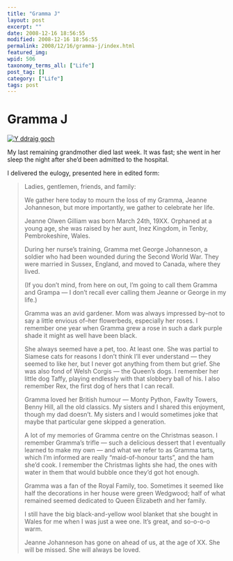 ```yaml
---
title: "Gramma J"
layout: post
excerpt: ""
date: 2008-12-16 18:56:55
modified: 2008-12-16 18:56:55
permalink: 2008/12/16/gramma-j/index.html
featured_img: 
wpid: 506
taxonomy_terms_all: ["Life"]
post_tag: []
category: ["Life"]
tags: post
---
```


# Gramma J

[![Y ddraig goch](http://farm4.static.flickr.com/3259/3101610898_dafc19f772_m.jpg)](http://www.flickr.com/photos/pj/3101610898/ "Y ddraig goch by Patrick Johanneson, on Flickr")

My last remaining grandmother died last week. It was fast; she went in her sleep the night after she’d been admitted to the hospital.

I delivered the eulogy, presented here in edited form:

> Ladies, gentlemen, friends, and family:
> 
> We gather here today to mourn the loss of my Gramma, Jeanne Johanneson, but more importantly, we gather to celebrate her life.
> 
> Jeanne Olwen Gilliam was born March 24th, 19XX. Orphaned at a young age, she was raised by her aunt, Inez Kingdom, in Tenby, Pembrokeshire, Wales.
> 
> During her nurse’s training, Gramma met George Johanneson, a soldier who had been wounded during the Second World War. They were married in Sussex, England, and moved to Canada, where they lived.
> 
> (If you don’t mind, from here on out, I’m going to call them Gramma and Grampa — I don’t recall ever calling them Jeanne or George in my life.)
> 
> Gramma was an avid gardener. Mom was always impressed by–not to say a little envious of–her flowerbeds, especially her roses. I remember one year when Gramma grew a rose in such a dark purple shade it might as well have been black.
> 
> She always seemed have a pet, too. At least one. She was partial to Siamese cats for reasons I don’t think I’ll ever understand — they seemed to like her, but I never got anything from them but grief. She was also fond of Welsh Corgis — the Queen’s dogs. I remember her little dog Taffy, playing endlessly with that slobbery ball of his. I also remember Rex, the first dog of hers that I can recall.
> 
> Gramma loved her British humour — Monty Python, Fawlty Towers, Benny Hill, all the old classics. My sisters and I shared this enjoyment, though my dad doesn’t. My sisters and I would sometimes joke that maybe that particular gene skipped a generation.
> 
> A lot of my memories of Gramma centre on the Christmas season. I remember Gramma’s trifle — such a delicious dessert that I eventually learned to make my own — and what we refer to as Gramma tarts, which I’m informed are really “maid-of-honour tarts”, and the ham she’d cook. I remember the Christmas lights she had, the ones with water in them that would bubble once they’d got hot enough.
> 
> Gramma was a fan of the Royal Family, too. Sometimes it seemed like half the decorations in her house were green Wedgwood; half of what remained seemed dedicated to Queen Elizabeth and her family.
> 
> I still have the big black-and-yellow wool blanket that she bought in Wales for me when I was just a wee one. It’s great, and so-o-o-o warm.
> 
> Jeanne Johanneson has gone on ahead of us, at the age of XX. She will be missed. She will always be loved.